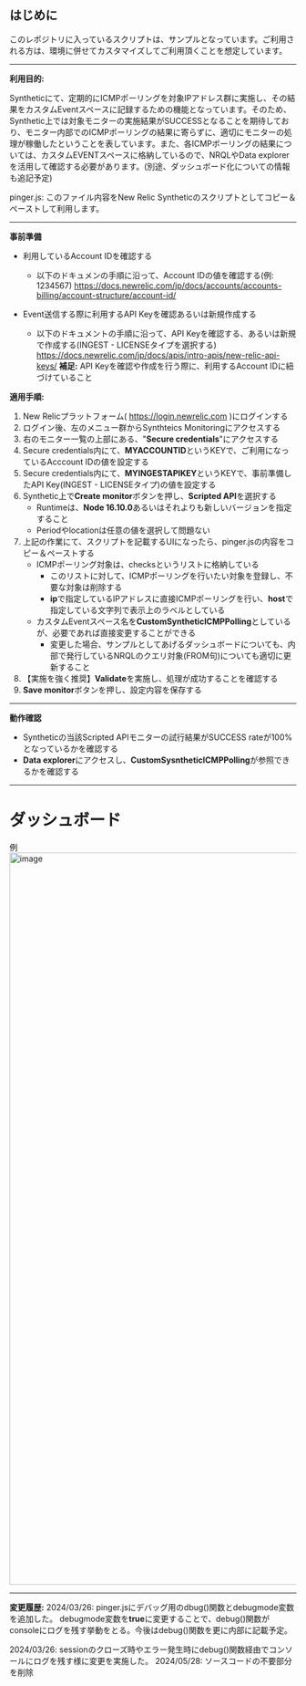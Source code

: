 ## はじめに ##
このレポジトリに入っているスクリプトは、サンプルとなっています。ご利用される方は、環境に併せてカスタマイズしてご利用頂くことを想定しています。

---
**利用目的:**

Syntheticにて、定期的にICMPポーリングを対象IPアドレス群に実施し、その結果をカスタムEventスペースに記録するための機能となっています。そのため、Synthetic上では対象モニターの実施結果がSUCCESSとなることを期待しており、モニター内部でのICMPポーリングの結果に寄らずに、適切にモニターの処理が稼働したということを表しています。また、各ICMPポーリングの結果については、カスタムEVENTスペースに格納しているので、NRQLやData explorerを活用して確認する必要があります。(別途、ダッシュボード化についての情報も追記予定)

pinger.js: 
このファイル内容をNew Relic Syntheticのスクリプトとしてコピー＆ペーストして利用します。

---
**事前準備**
- 利用しているAccount IDを確認する
    - 以下のドキュメンの手順に沿って、Account IDの値を確認する(例: 1234567)
    https://docs.newrelic.com/jp/docs/accounts/accounts-billing/account-structure/account-id/

- Event送信する際に利用するAPI Keyを確認あるいは新規作成する
    - 以下のドキュメントの手順に沿って、API Keyを確認する、あるいは新規で作成する(INGEST - LICENSEタイプを選択する)
    https://docs.newrelic.com/jp/docs/apis/intro-apis/new-relic-api-keys/
    **補足:** API Keyを確認や作成を行う際に、利用するAccount IDに紐づけていること

**適用手順:**
1. New Relicプラットフォーム( https://login.newrelic.com )にログインする
2. ログイン後、左のメニュー群からSynthteics Monitoringにアクセスする
3. 右のモニター一覧の上部にある、"**Secure credentials**"にアクセスする
4. Secure credentials内にて、**MYACCOUNTID**というKEYで、ご利用になっているAcccount IDの値を設定する
5. Secure credentials内にて、**MYINGESTAPIKEY**というKEYで、事前準備したAPI Key(INGEST - LICENSEタイプ)の値を設定する
6. Synthetic上で**Create monitor**ボタンを押し、**Scripted API**を選択する
    - Runtimeは、**Node 16.10.0**あるいはそれよりも新しいバージョンを指定すること
    - Periodやlocationは任意の値を選択して問題ない
7. 上記の作業にて、スクリプトを記載するUIになったら、pinger.jsの内容をコピー＆ペーストする
    - ICMPポーリング対象は、checksというリストに格納している
        - このリストに対して、ICMPポーリングを行いたい対象を登録し、不要な対象は削除する
        - **ip**で指定しているIPアドレスに直接ICMPポーリングを行い、**host**で指定している文字列で表示上のラベルとしている
    - カスタムEventスペース名を**CustomSyntheticICMPPolling**としているが、必要であれば直接変更することができる
       - 変更した場合、サンプルとしてあげるダッシュボードについても、内部で発行しているNRQLのクエリ対象(FROM句)についても適切に更新すること
8. 【実施を強く推奨】**Validate**を実施し、処理が成功することを確認する
9. **Save monitor**ボタンを押し、設定内容を保存する

---
**動作確認**
- Syntheticの当該Scripted APIモニターの試行結果がSUCCESS rateが100%となっているかを確認する
- **Data explorer**にアクセスし、**CustomSysntheticICMPPolling**が参照できるかを確認する

---
# ダッシュボード #
例
<img width="1284" alt="image" src="https://github.com/khara-NewRelic/syntheticsICMPPinger/assets/92971754/ae35e188-a563-4bc5-8e07-1b068801fd93">

---
**変更履歴:**
2024/03/26:
    pinger.jsにデバッグ用のdbug()関数とdebugmode変数を追加した。
    debugmode変数を**true**に変更することで、debug()関数がconsoleにログを残す挙動をとる。今後はdebug()関数を更に内部に記載予定。

2024/03/26:
    sessionのクローズ時やエラー発生時にdebug()関数経由でコンソールにログを残す様に変更を実施した。
2024/05/28:
    ソースコードの不要部分を削除
